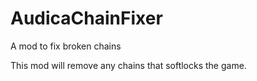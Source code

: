 # AudicaChainFixer
 A mod to fix broken chains

This mod will remove any chains that softlocks the game.